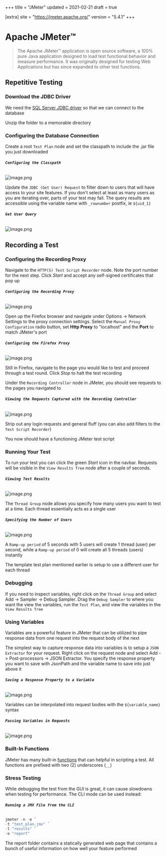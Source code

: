 +++
title = "JMeter"
updated = 2021-02-21
draft = true

[extra]
site = "https://jmeter.apache.org/"
version = "5.4.1"
+++

# Apache JMeter™
> The Apache JMeter™ application is open source software, a 100% pure Java application designed to load test functional behavior and measure performance. It was originally designed for testing Web Applications but has since expanded to other test functions.

## Repetitive Testing

### Download the JDBC Driver
We need the [SQL Server JDBC driver](https://docs.microsoft.com/en-us/sql/connect/jdbc/microsoft-jdbc-driver-for-sql-server?view=sql-server-ver15) so that we can  connect to the database

Unzip the folder to a memorable directory


### Configuring the Database Connection

Create a root `Test Plan` node and set the classpath to include the .jar file you just downloaded

###### **`Configuring the Classpath`**
![image.png](/.attachments/image-2c10b376-e8af-47a6-987a-20b0032fa7c7.png)

Update the `JDBC (Get User) Request` to filter down to users that will have access to your site features. If you don't select at least as many users as you are iterating over, parts of your test may fail. The query results are accessible using the variable name with `_rownumber` postfix, ie `${uid_1}`

###### **`Get User Query`**
![image.png](/.attachments/image-ca10124b-6da8-44d9-8176-04470b65ad65.png)

## Recording a Test

### Configuring the Recording Proxy
Navigate to the `HTTP(S) Test Script Recorder` node. Note the port number for the next step. Click *Start* and accept any self-signed certificates that pop up

###### **`Configuring the Recording Proxy`**
![image.png](/.attachments/image-1438c6be-4bf7-41d2-bd38-9613296b8e25.png)

Open up the Firefox browser and navigate under Options -> Network Settings to the proxy connection settings. Select the `Manual Proxy Configuration` radio button, set **Http Proxy** to "localhost" and the **Port** to match JMeter's port

###### **`Configuring the Firefox Proxy`**
![image.png](/.attachments/image-635c5b3d-4b30-4e2f-b081-ef5190467384.png)

Still in Firefox, navigate to the page you would like to test and proceed through a test round. Click *Stop* to halt the test recording

Under the `Recording Controller` node in JMeter, you should see requests to the pages you navigated to

###### **`Viewing the Requests Captured with the Recording Controller`**
![image.png](/.attachments/image-72eb7467-f6e3-497d-a09b-d5b11f8c88a6.png)

Strip out any login requests and general fluff (you can also add filters to the `Test Script Recorder`)

You now should have a functioning JMeter test script


### Running Your Test

To run your test you can click the green *Start* icon in the navbar. Requests will be visible in the `View Results Tree` node after a couple of seconds.

###### **`Viewing Test Results`**
![image.png](/.attachments/image-ccafeb29-71ff-40a5-8a90-8f2c42ae00b0.png)

The `Thread Group` node allows you specify how many users you want to test at a time. Each thread essentially acts as a single user

###### **`Specifying the Number of Users`**
![image.png](/.attachments/image-120d4c47-7d64-45f1-bbcb-2b9bf1140732.png)

A `Ramp-up period` of 5 seconds with 5 users will create 1 thread (user) per second, while a `Ramp-up period` of 0 will create all 5 threads (users) instantly

The template test plan mentioned earlier is setup to use a different user for each thread

### Debugging

If you need to inspect variables, right click on the `Thread Group` and select Add -> Sampler -> Debug Sampler. Drag the `Debug Sampler` to where you want the view the variables, run the `Test Plan`, and view the variables in the `View Results Tree`


### Using Variables

Variables are a powerful feature in JMeter that can be utilized to pipe response data from one request into the request body of the next

The simplest way to capture response data into variables is to setup a `JSON Extractor` for your request. Right click on the request node and select Add -> Post-processors -> JSON Extractor. You specify the response property you want to save with JsonPath and the variable name to save into just above it

###### **`Saving a Response Property to a Variable`**
![image.png](/.attachments/image-ffb22b06-5f29-4a4f-ae3b-c6fb1fe7a2e3.png)

Variables can be interpolated into request bodies with the `${variable_name}` syntax

###### **`Passing Variables in Requests`**
![image.png](/.attachments/image-569423ac-ab0d-4c14-a51f-392328f39c49.png)


### Built-In Functions

JMeter has many built-in [functions](https://jmeter.apache.org/usermanual/functions.html) that can helpful in scripting a test. All functions are prefixed with two (2) underscores (`__`)


### Stress Testing 

While debugging the test from the GUI is great, it can cause slowdowns when testing for performance. The CLI mode can be used instead:

###### **`Running a JMX File from the CLI`**
```powershell
jmeter -n -e `
-t "test_plan.jmx" `
-l "results" `
-o "report"
```

The report folder contains a statically generated web page that contains a bunch of useful information on how well your feature performed